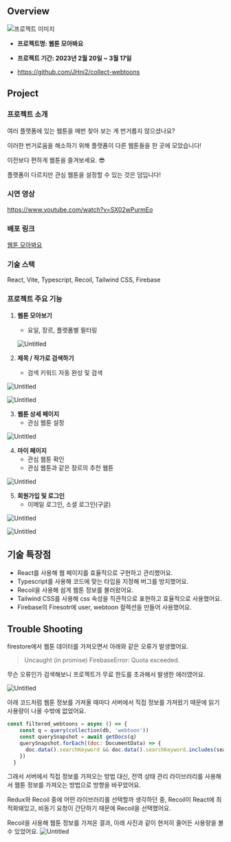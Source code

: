 ## Overview

![프로젝트 이미지](https://file.notion.so/f/s/407e559d-25bf-43dd-9da7-c5b1653057e6/ogImg.png?id=568d6cb4-7219-4fe7-b49b-1ae1d2b8d1d5&table=block&spaceId=1785e024-9056-47a4-86a6-cabed72497fe&expirationTimestamp=1691748000000&signature=-mXoIg9LDwHsaMUAwe3HbxoQqr_pMqAm_QgYzxvi4k8&downloadName=ogImg.png)

- **프로젝트명: 웹툰 모아봐요**
- **프로젝트 기간: 2023년 2월 20일 ~ 3월 17일**

- https://github.com/JHni2/collect-webtoons

## Project

### 프로젝트 소개

여러 플랫폼에 있는 웹툰을 매번 찾아 보는 게 번거롭지 않으셨나요?

이러한 번거로움을 해소하기 위해 플랫폼이 다른 웹툰들을 한 곳에 모았습니다!

이전보다 편하게 웹툰을 즐겨보세요. 😎

플랫폼이 다르지만 관심 웹툰을 설정할 수 있는 것은 덤입니다!

### 시연 영상

https://www.youtube.com/watch?v=SX02wPurmEo

### 배포 링크

[웹툰 모아봐요](https://collect-webtoons.vercel.app/)

### **기술 스택**

React, Vite, Typescript, Recoil, Tailwind CSS, Firebase

### 프로젝트 주요 기능

1. **웹툰 모아보기**
    - 요일, 장르, 플랫폼별 필터링
        
    ![Untitled](https://file.notion.so/f/s/089cdebb-6831-4cf1-a08c-a4a1fc1343f6/Untitled.png?id=659a51d3-6451-4845-9165-80434b82fe26&table=block&spaceId=1785e024-9056-47a4-86a6-cabed72497fe&expirationTimestamp=1691762400000&signature=ydhD41JhYXbJ_kHDWpuAyxlx-Og0tEZ2CzN0cBZLhCk&downloadName=Untitled.png)
        

2.  **제목 / 작가로 검색하기**
    - 검색 키워드 자동 완성 및 검색

![Untitled](https://file.notion.so/f/s/9e1bea1b-64c3-4019-9506-9a33532ebd84/Untitled.png?id=18ac14ef-f0a9-48c2-bf1e-fc2f4f7e055a&table=block&spaceId=1785e024-9056-47a4-86a6-cabed72497fe&expirationTimestamp=1691762400000&signature=R7B2p61Kh9aUELp1Qpz0xcn415Ftkl-dKzGdbFmg4KE&downloadName=Untitled.png)

![Untitled](https://file.notion.so/f/s/ea7fc9c9-ee53-4beb-90ab-e89eeeab0092/Untitled.png?id=89639c8d-5ef7-45a2-bf5b-4801f0bb973b&table=block&spaceId=1785e024-9056-47a4-86a6-cabed72497fe&expirationTimestamp=1691762400000&signature=vNX-YSD0ETK1NtCT-d23Tm8SElI5i_9iWJVDUNjEWwo&downloadName=Untitled.png)


3. **웹툰 상세 페이지**
    - 관심 웹툰 설정

![Untitled](https://file.notion.so/f/s/4d68b83e-850d-4b31-b999-b8f6ccbc9662/Untitled.png?id=02901fbf-bf41-40b9-a8aa-4c1fa13056c5&table=block&spaceId=1785e024-9056-47a4-86a6-cabed72497fe&expirationTimestamp=1691762400000&signature=4odcUX4gqrdRMnfciXAceaRNOlUN-9AmXB_DGURD8ZU&downloadName=Untitled.png)


4. **마이 페이지**
    - 관심 웹툰 확인
    - 관심 웹툰과 같은 장르의 추천 웹툰

![Untitled](https://file.notion.so/f/s/aa67d428-7f95-43a4-bd50-2cf2430244cd/Untitled.png?id=ccfba658-dbc2-42a0-bb9a-b9e05a29fbce&table=block&spaceId=1785e024-9056-47a4-86a6-cabed72497fe&expirationTimestamp=1691762400000&signature=pIUviEj3E_gDiwMWTcwv3wJ-QJWMmhYiBlY2f4Wswu0&downloadName=Untitled.png)


5. **회원가입 및 로그인**
    - 이메일 로그인, 소셜 로그인(구글)

![Untitled](https://file.notion.so/f/s/17e5db61-06e7-4fe3-ac54-921214adc2d9/Untitled.png?id=0a4fa58a-0dc5-48e7-b04c-a083288e97da&table=block&spaceId=1785e024-9056-47a4-86a6-cabed72497fe&expirationTimestamp=1691762400000&signature=ZihkxG9pVoIhM7mjMjFOGuJboapCaZ0D2wgtGhLL8oc&downloadName=Untitled.png)

![Untitled](https://file.notion.so/f/s/71886c3c-c27d-4859-83e7-0192956f3c9a/Untitled.png?id=54b64709-2bbe-4f15-8289-fea6eeab2a48&table=block&spaceId=1785e024-9056-47a4-86a6-cabed72497fe&expirationTimestamp=1691762400000&signature=_r0RKjUumuLp_z_VsvYbdJdiyAuT46wP1NsRoSQZybM&downloadName=Untitled.png)

## 기술 특장점

- React를 사용해 웹 페이지를 효율적으로 구현하고 관리했어요.
- Typescript를 사용해 코드에 맞는 타입을 지정해 버그를 방지했어요.
- Recoil을 사용해 쉽게 웹툰 정보를 불러왔어요.
- Tailwind CSS를 사용해 css 속성을 직관적으로 표현하고 효율적으로 사용했어요.
- Firebase의 Firesotr에 user, webtoon 컬렉션을 만들어 사용했어요.

## Trouble Shooting

firestore에서 웹툰 데이터를 가져오면서 아래와 같은 오류가 발생했어요.

> Uncaught (in promise) FirebaseError: Quota exceeded.


무슨 오류인가 검색해보니 프로젝트가 무료 한도를 초과해서 발생한 에러였어요.

![Untitled](https://file.notion.so/f/s/d0f7d58e-a2d3-4979-bb38-e657b3f5a629/Untitled.png?id=1201f793-a91e-4514-a536-33011f58999e&table=block&spaceId=1785e024-9056-47a4-86a6-cabed72497fe&expirationTimestamp=1691762400000&signature=7AcgLZK1JunLq03YsXnbig-xuVFZFTcDUNf24JhkIPU&downloadName=Untitled.png)

아래 코드처럼 웹툰 정보를 가져올 때마다 서버에서 직접 정보를 가져왔기 때문에 읽기 사용량이 나올 수밖에 없었어요.


```jsx
const filtered_webtoons = async () => {
    const q = query(collection(db, 'webtoon'))
    const querySnapshot = await getDocs(q)
    querySnapshot.forEach((doc: DocumentData) => {
      doc.data().searchKeyword && doc.data().searchKeyword.includes(searchQuery.keyword) && setSearchedWebtoons([...searchedWebtoons, doc.data()])
    })
  }
```


그래서 서버에서 직접 정보를 가져오는 방법 대신, 전역 상태 관리 라이브러리를 사용해서 웹툰 정보를 가져오는 방법으로 방향을 바꾸었어요.

Redux와 Recoil 중에 어떤 라이브러리를 선택할까 생각하던 중, Recoil이 React에 최적화돼있고, 비동기 요청이 간단하기 때문에 Recoil을 선택했어요.

Recoil을 사용해 웹툰 정보를 가져온 결과, 아래 사진과 같이 현저히 줄어든 사용량을 볼 수 있었어요.
![Untitled](https://file.notion.so/f/s/80608b2c-2458-4a59-88c0-d1a2bf5acde7/Untitled.png?id=d930431e-e85d-4094-9330-329abff4ee6a&table=block&spaceId=1785e024-9056-47a4-86a6-cabed72497fe&expirationTimestamp=1691762400000&signature=3s5_1MUV8idvzlrukkbnhah-82zBw18Ak9roUB6xqVo&downloadName=Untitled.png)